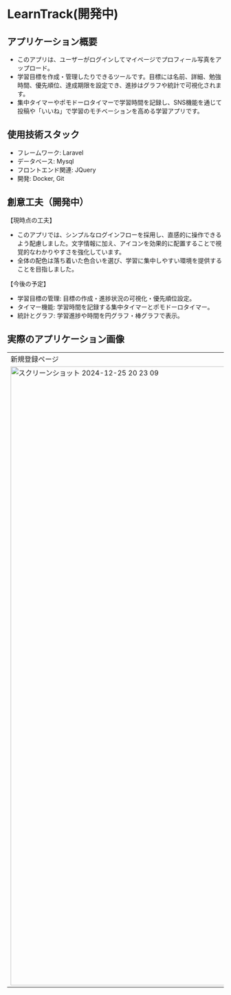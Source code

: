 # LearnTrack(開発中)
## アプリケーション概要
- このアプリは、ユーザーがログインしてマイページでプロフィール写真をアップロード。
- 学習目標を作成・管理したりできるツールです。目標には名前、詳細、勉強時間、優先順位、達成期限を設定でき、進捗はグラフや統計で可視化されます。
- 集中タイマーやポモドーロタイマーで学習時間を記録し、SNS機能を通じて投稿や「いいね」で学習のモチベーションを高める学習アプリです。
## 使用技術スタック
- フレームワーク: Laravel
- データベース: Mysql
- フロントエンド関連: JQuery
- 開発: Docker, Git
## 創意工夫（開発中）
【現時点の工夫】
- このアプリでは、シンプルなログインフローを採用し、直感的に操作できるよう配慮しました。文字情報に加え、アイコンを効果的に配置することで視覚的なわかりやすさを強化しています。
- 全体の配色は落ち着いた色合いを選び、学習に集中しやすい環境を提供することを目指しました。

【今後の予定】
- 学習目標の管理: 目標の作成・進捗状況の可視化・優先順位設定。
- タイマー機能: 学習時間を記録する集中タイマーとポモドーロタイマー。
- 統計とグラフ: 学習進捗や時間を円グラフ・棒グラフで表示。
## 実際のアプリケーション画像
<table>
  <tr>
    <td>
      新規登録ページ
    </td>
    <td>
      ログインページ
    </td>
  </tr>
  <tr>
    <td>
        <img width="1440" alt="スクリーンショット 2024-12-25 20 23 09" src="https://github.com/user-attachments/assets/5e4f30ae-1b8b-4a4d-92af-f7a24dbc566b" />
    </td>
    <td>
        <img width="1440" alt="スクリーンショット 2024-12-25 20 23 55" src="https://github.com/user-attachments/assets/35576a8e-4cbb-41ad-ae34-87e52f42fdb6" />
    </td>
  </tr>
</table>